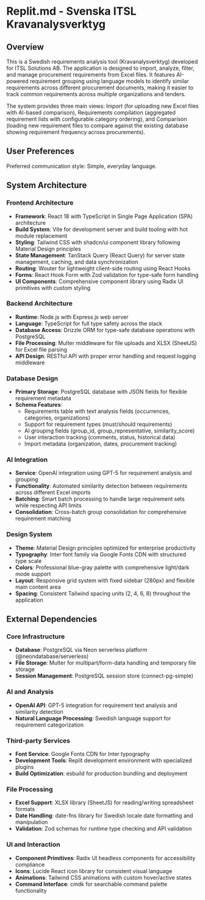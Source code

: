# Replit.md - Svenska ITSL Kravanalysverktyg

## Overview

This is a Swedish requirements analysis tool (Kravanalysverktyg) developed for ITSL Solutions AB. The application is designed to import, analyze, filter, and manage procurement requirements from Excel files. It features AI-powered requirement grouping using language models to identify similar requirements across different procurement documents, making it easier to track common requirements across multiple organizations and tenders.

The system provides three main views: Import (for uploading new Excel files with AI-based comparison), Requirements compilation (aggregated requirement lists with configurable category ordering), and Comparison (loading new requirement files to compare against the existing database showing requirement frequency across procurements).

## User Preferences

Preferred communication style: Simple, everyday language.

## System Architecture

### Frontend Architecture
- **Framework**: React 18 with TypeScript in Single Page Application (SPA) architecture
- **Build System**: Vite for development server and build tooling with hot module replacement
- **Styling**: Tailwind CSS with shadcn/ui component library following Material Design principles
- **State Management**: TanStack Query (React Query) for server state management, caching, and data synchronization
- **Routing**: Wouter for lightweight client-side routing using React Hooks
- **Forms**: React Hook Form with Zod validation for type-safe form handling
- **UI Components**: Comprehensive component library using Radix UI primitives with custom styling

### Backend Architecture
- **Runtime**: Node.js with Express.js web server
- **Language**: TypeScript for full type safety across the stack
- **Database Access**: Drizzle ORM for type-safe database operations with PostgreSQL
- **File Processing**: Multer middleware for file uploads and XLSX (SheetJS) for Excel file parsing
- **API Design**: RESTful API with proper error handling and request logging middleware

### Database Design
- **Primary Storage**: PostgreSQL database with JSON fields for flexible requirement metadata
- **Schema Features**: 
  - Requirements table with text analysis fields (occurrences, categories, organizations)
  - Support for requirement types (must/should requirements)
  - AI grouping fields (group_id, group_representative, similarity_score)
  - User interaction tracking (comments, status, historical data)
  - Import metadata (organization, dates, procurement tracking)

### AI Integration
- **Service**: OpenAI integration using GPT-5 for requirement analysis and grouping
- **Functionality**: Automated similarity detection between requirements across different Excel imports
- **Batching**: Smart batch processing to handle large requirement sets while respecting API limits
- **Consolidation**: Cross-batch group consolidation for comprehensive requirement matching

### Design System
- **Theme**: Material Design principles optimized for enterprise productivity
- **Typography**: Inter font family via Google Fonts CDN with structured type scale
- **Colors**: Professional blue-gray palette with comprehensive light/dark mode support
- **Layout**: Responsive grid system with fixed sidebar (280px) and flexible main content area
- **Spacing**: Consistent Tailwind spacing units (2, 4, 6, 8) throughout the application

## External Dependencies

### Core Infrastructure
- **Database**: PostgreSQL via Neon serverless platform (@neondatabase/serverless)
- **File Storage**: Multer for multipart/form-data handling and temporary file storage
- **Session Management**: PostgreSQL session store (connect-pg-simple)

### AI and Analysis
- **OpenAI API**: GPT-5 integration for requirement text analysis and similarity detection
- **Natural Language Processing**: Swedish language support for requirement categorization

### Third-party Services
- **Font Service**: Google Fonts CDN for Inter typography
- **Development Tools**: Replit development environment with specialized plugins
- **Build Optimization**: esbuild for production bundling and deployment

### File Processing
- **Excel Support**: XLSX library (SheetJS) for reading/writing spreadsheet formats
- **Date Handling**: date-fns library for Swedish locale date formatting and manipulation
- **Validation**: Zod schemas for runtime type checking and API validation

### UI and Interaction
- **Component Primitives**: Radix UI headless components for accessibility compliance
- **Icons**: Lucide React icon library for consistent visual language
- **Animations**: Tailwind CSS animations with custom hover/active states
- **Command Interface**: cmdk for searchable command palette functionality